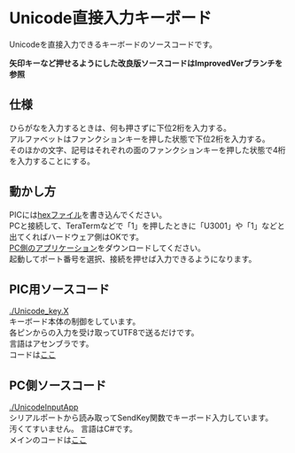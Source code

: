# Unicode直接入力キーボード

Unicodeを直接入力できるキーボードのソースコードです。

**矢印キーなど押せるようにした改良版ソースコードはImprovedVerブランチを参照**

## 仕様

ひらがなを入力するときは、何も押さずに下位2桁を入力する。  
アルファベットはファンクションキーを押した状態で下位2桁を入力する。  
そのほかの文字、記号はそれぞれの面のファンクションキーを押した状態で4桁を入力することにする。  

## 動かし方

PICには[hexファイル](./Unicode_key.X/dist/default/production/Unicode_key.X.production.hex)を書き込んでください。  
PCと接続して、TeraTermなどで「1」を押したときに「U3001」や「1」などと出てくればハードウェア側はOKです。  
[PC側のアプリケーション](./UnicodeInputApp/UnicodeInputApp/bin/Debug/UnicodeInputApp.exe)をダウンロードしてください。  
起動してポート番号を選択、接続を押せば入力できるようになります。


## PIC用ソースコード

[./Unicode_key.X](./Unicode_key.X)  
キーボード本体の制御をしています。  
各ピンからの入力を受け取ってUTF8で送るだけです。  
言語はアセンブラです。    
コードは[ここ](Unicode_key.X/main.asm)  


## PC側ソースコード

[./UnicodeInputApp](./UnicodeInputApp)  
シリアルポートから読み取ってSendKey関数でキーボード入力しています。  
汚くてすいません。
言語はC#です。  
メインのコードは[ここ](./UnicodeInputApp/UnicodeInputApp/Form1.cs)  

